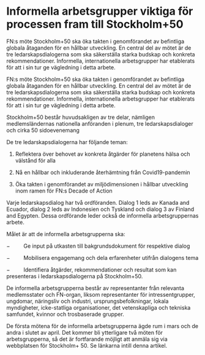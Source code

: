 # Informella arbetsgrupper viktiga för processen fram till Stockholm+50

FN:s möte Stockholm+50 ska öka takten i genomförandet av befintliga globala åtaganden för en hållbar utveckling. En central del av mötet är de tre ledarskapsdialogerna som ska säkerställa starka budskap och konkreta rekommendationer. Informella, internationella arbetsgrupper har etablerats för att i sin tur ge vägledning i detta arbete.

FN:s möte Stockholm+50 ska öka takten i genomförandet av befintliga globala åtaganden för en hållbar utveckling. En central del av mötet är de tre ledarskapsdialogerna som ska säkerställa starka budskap och konkreta rekommendationer. Informella, internationella arbetsgrupper har etablerats för att i sin tur ge vägledning i detta arbete.

Stockholm+50 består huvudsakligen av tre delar, nämligen medlemsländernas nationella anföranden i plenum, tre ledarskapsdialoger och cirka 50 sidoevenemang

De tre ledarskapsdialogerna har följande teman:

1. Reflektera över behovet av konkreta åtgärder för planetens hälsa och välstånd för alla

2. Nå en hållbar och inkluderande återhämtning från Covid19-pandemin

3. Öka takten i genomförandet av miljödimensionen i hållbar utveckling inom ramen för FN:s Decade of Action

Varje ledarskapsdialog har två ordföranden. Dialog 1 leds av Kanada and Ecuador, dialog 2 leds av Indonesien och Tyskland och dialog 3 av Finland and Egypten. Dessa ordförande leder också de informella arbetsgruppernas arbete.

Målet är att de informella arbetsgrupperna ska:

−         Ge input på utkasten till bakgrundsdokument för respektive dialog

−         Mobilisera engagemang och dela erfarenheter utifrån dialogens tema

−         Identifiera åtgärder, rekommendationer och resultat som kan presenteras i ledarskapsdialogerna på Stockholm+50.

De informella arbetsgrupperna består av representanter från relevanta medlemsstater och FN-organ, liksom representanter för intressentgrupper, ungdomar, näringsliv och industri, ursprungsbefolkningar, lokala myndigheter, icke-statliga organisationer, det vetenskapliga och tekniska samfundet, kvinnor och trosbaserade grupper.

De första mötena för de informella arbetsgrupperna ägde rum i mars och de andra i slutet av april. Det kommer bli ytterligare två möten för arbetsgrupperna, så det är fortfarande möjligt att anmäla sig via webbplatsen för Stockholm+ 50. Se länkarna intill denna artikel.
